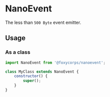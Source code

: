 # NanoEvent
The less than `500 Byte` event emitter.

## Usage

### As a class
```js
import NanoEvent from '@foxycorps/nanoevent';

class MyClass extends NanoEvent {
    constructor() {
        super();
    }
}
```